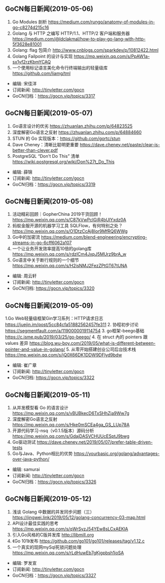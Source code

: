 ## GoCN每日新闻(2019-05-06)

1. Go Modules 剖析 https://medium.com/rungo/anatomy-of-modules-in-go-c8274d215c16
2. Golang 与 HTTP 之编写 HTTP/1.1、HTTP/2 客户端和服务器 https://medium.com/@ldclakmal/how-to-play-go-lang-with-http-5f3628e81001
3. Golang: flag 包简介 http://www.cnblogs.com/sparkdev/p/10812422.html
4. Golang Failpoint 的设计与实现 https://mp.weixin.qq.com/s/PpAW1a-sx1yf2rzKbmYCAQ
5. 一个使用标记语言美化命令行终端输出的轻量级库 https://github.com/liamg/tml

* 编辑: 宋佳洋
* 订阅新闻: http://tinyletter.com/gocn
* GoCN归档：https://gocn.vip/topics/3317


## GoCN每日新闻(2019-05-07)

1. Go语言设计的优劣 https://zhuanlan.zhihu.com/p/64823525
2. 深度解密Go语言之反射 https://zhuanlan.zhihu.com/p/64884660
3. STUN 的 Go 实现版本：https://github.com/gortc/stun
4. Dave Cheney：清晰比聪明更重要  https://dave.cheney.net/paste/clear-is-better-than-clever.pdf 
5. PostgreSQL “Don't Do This” 清单 https://wiki.postgresql.org/wiki/Don%27t_Do_This

- 编辑: 薛锦
- 订阅新闻: http://tinyletter.com/gocn
- GoCN归档：https://gocn.vip/topics/3319

## GoCN每日新闻(2019-05-08)

1. 活动精彩回顾｜GopherChina 2019干货回顾！ https://mp.weixin.qq.com/s/C87kVwPcIGiR4bUlYxdz0A
2. 蚂蚁金服开源的机器学习工具 SQLFlow，有何特别之处？ https://mp.weixin.qq.com/s/O1DtzCcAj8Ior9MfRQ6WWg
3. Go中的加密流 https://medium.com/blend-engineering/encrypting-streams-in-go-6cff6062a107
4. 一个让业务开发效率提高10倍的golang库 https://mp.weixin.qq.com/s/rdzICm4JxpJ5MUrz9brA_w
5. Go语言中关于断行规则的一个细节 https://mp.weixin.qq.com/s/H2isNMJ2FezZPtGT67tUNA

- 编辑: 周云轩
- 订阅新闻: http://tinyletter.com/gocn
- GoCN归档: https://gocn.vip/topics/3320

## GoCN每日新闻(2019-05-09)

1.Go Web轻量级框架Gin学习系列：HTTP请求日志 https://juejin.im/post/5cc84cfa51882562457fe311
2. 协程初步讨论  https://segmentfault.com/a/1190000019114754
3. go框架-beego基础 https://c.isme.pub/2019/03/25/go-beego/
4. 在 struct 內的 pointers 跟 values 差异 https://blog.wu-boy.com/2019/05/what-is-different-between-pointer-and-value-in-golang/
5. 从零开始搭建创业公司后台技术栈 https://mp.weixin.qq.com/s/jQ0X66DK1DDW9DFlyd9bdw

- 编辑: 崔广章
- 订阅新闻: http://tinyletter.com/gocn
- GoCN归档: https://gocn.vip/topics/3322

## GoCN每日新闻(2019-05-11)

1. 从并发模型看 Go 的语言设计 https://mp.weixin.qq.com/s/vBUBkecD6TxSHhZja9Ww7g
2. 深度解密Go语言之反射 https://mp.weixin.qq.com/s/Hke0mSCEa4ga_GS_LUp78A
3. 开源代码学习-nsq（v0.1.5版本）源码分析 https://mp.weixin.qq.com/s/GdajDASVCHUUcESptJ9bwg
4. Go驱动测试 https://dave.cheney.net/2019/05/07/prefer-table-driven-tests
5. Go与Java、Python相比的优势 https://yourbasic.org/golang/advantages-over-java-python/

- 编辑: samurai
- 订阅新闻: http://tinyletter.com/gocn
- GoCN归档：https://gocn.vip/topics/3326


## GoCN每日新闻(2019-05-12) 
1. 浅谈 Golang 中数据的并发同步问题（三）https://jingwei.link/2019/05/12/golang-concurrency-03-map.html
2. API设计最佳实践的思考 https://mp.weixin.qq.com/s/qWrSyzJ54YEw8sLCxAEKlA
3. 引入Go风格的C版并发库 http://libmill.org
4. 《Go 101》发布 https://github.com/go101/go101/releases/tag/v1.12.c
5. 一个真实的现网mySql死锁问题处理 https://mp.weixin.qq.com/s/rLdHuwEb7gKjgpbsh1ioSA

- 编辑: 罗发宣
- 订阅新闻: http://tinyletter.com/gocn
- GoCN归档：https://gocn.vip/topics/3327
